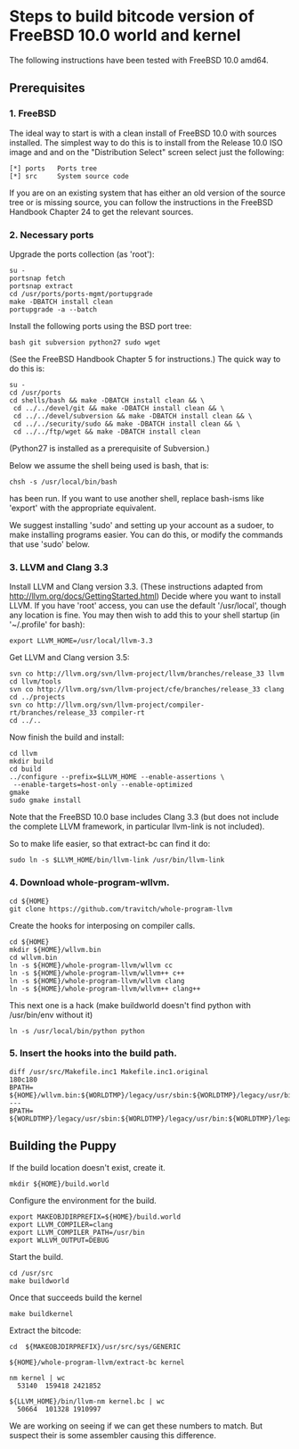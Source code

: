#  Steps to build bitcode version of FreeBSD 10.0 world and kernel

The following instructions have been tested with FreeBSD 10.0 amd64.

##  Prerequisites

### 1. FreeBSD

The ideal way to start is with a clean install of FreeBSD 10.0 with 
sources installed. The simplest way to do this is to install from the 
Release 10.0 ISO image and and on the "Distribution Select" screen 
select just the following:

    [*] ports   Ports tree
    [*] src     System source code

If you are on an existing system that has either an old version of the 
source tree or is missing source, you can follow the instructions in the 
FreeBSD Handbook Chapter 24 to get the relevant sources.

### 2. Necessary ports

Upgrade the ports collection (as 'root'):

    su -
    portsnap fetch
    portsnap extract
    cd /usr/ports/ports-mgmt/portupgrade
    make -DBATCH install clean
    portupgrade -a --batch

Install the following ports using the BSD port tree: 

    bash git subversion python27 sudo wget

(See the FreeBSD Handbook Chapter 5 for instructions.)
The quick way to do this is:

    su -
    cd /usr/ports
    cd shells/bash && make -DBATCH install clean && \
     cd ../../devel/git && make -DBATCH install clean && \
     cd ../../devel/subversion && make -DBATCH install clean && \
     cd ../../security/sudo && make -DBATCH install clean && \
     cd ../../ftp/wget && make -DBATCH install clean

(Python27 is installed as a prerequisite of Subversion.)

Below we assume the shell being used is bash, that is:

    chsh -s /usr/local/bin/bash

has been run. If you want to use another shell, replace bash-isms like 
'export' with the appropriate equivalent.

We suggest installing 'sudo' and setting up your account as a sudoer, to 
make installing programs easier. You can do this, or modify the commands 
that use 'sudo' below.

### 3. LLVM and Clang 3.3

Install LLVM and Clang version 3.3. (These instructions adapted from 
http://llvm.org/docs/GettingStarted.html) Decide where you want to 
install LLVM. If you have 'root' access, you can use the default 
'/usr/local', though any location is fine. You may then wish to add this 
to your shell startup (in '~/.profile' for bash):

    export LLVM_HOME=/usr/local/llvm-3.3

Get LLVM and Clang version 3.5:

    svn co http://llvm.org/svn/llvm-project/llvm/branches/release_33 llvm
    cd llvm/tools
    svn co http://llvm.org/svn/llvm-project/cfe/branches/release_33 clang
    cd ../projects
    svn co http://llvm.org/svn/llvm-project/compiler-rt/branches/release_33 compiler-rt
    cd ../..

Now finish the build and install:

    cd llvm
    mkdir build
    cd build
    ../configure --prefix=$LLVM_HOME --enable-assertions \
     --enable-targets=host-only --enable-optimized
    gmake 
    sudo gmake install

Note that the FreeBSD 10.0 base includes Clang 3.3 (but does not include 
the complete LLVM framework, in particular llvm-link is not included).

So to make life easier, so that extract-bc can find it do:

    sudo ln -s $LLVM_HOME/bin/llvm-link /usr/bin/llvm-link
  

### 4. Download whole-program-wllvm.

    cd ${HOME}
    git clone https://github.com/travitch/whole-program-llvm

Create the hooks for interposing on compiler calls.

    cd ${HOME}
    mkdir ${HOME}/wllvm.bin
    cd wllvm.bin
    ln -s ${HOME}/whole-program-llvm/wllvm cc
    ln -s ${HOME}/whole-program-llvm/wllvm++ c++
    ln -s ${HOME}/whole-program-llvm/wllvm clang
    ln -s ${HOME}/whole-program-llvm/wllvm++ clang++

This next one is a hack (make buildworld doesn't find python with /usr/bin/env without it)

    ln -s /usr/local/bin/python python

### 5. Insert the hooks into the build path.

```
diff /usr/src/Makefile.inc1 Makefile.inc1.original 
180c180
BPATH=	${HOME}/wllvm.bin:${WORLDTMP}/legacy/usr/sbin:${WORLDTMP}/legacy/usr/bin:${WORLDTMP}/legacy/usr/games:${WORLDTMP}/legacy/bin
---
BPATH=	${WORLDTMP}/legacy/usr/sbin:${WORLDTMP}/legacy/usr/bin:${WORLDTMP}/legacy/usr/games:${WORLDTMP}/legacy/bin
```

## Building the Puppy

If the build location doesn't exist, create it.

    mkdir ${HOME}/build.world

Configure the environment for the build.

    export MAKEOBJDIRPREFIX=${HOME}/build.world
    export LLVM_COMPILER=clang
    export LLVM_COMPILER_PATH=/usr/bin
    export WLLVM_OUTPUT=DEBUG

Start the build.

    cd /usr/src
    make buildworld

Once that succeeds build the kernel

    make buildkernel

Extract the bitcode:


    cd  ${MAKEOBJDIRPREFIX}/usr/src/sys/GENERIC

    ${HOME}/whole-program-llvm/extract-bc kernel

    nm kernel | wc
      53140  159418 2421852

    ${LLVM_HOME}/bin/llvm-nm kernel.bc | wc
      50664  101328 1910997

We are working on seeing if we can get these numbers to match.
But suspect their is some assembler causing this difference.


